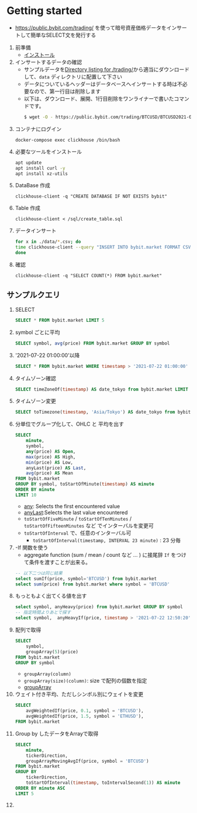 # Getting started

- https://public.bybit.com/trading/ を使って暗号資産価格データをインサートして簡単なSELECT文を発行する

1. 前準備
    - [インストール](./install.md)
1. インサートするデータの確認
    - サンプルデータを[Directory listing for /trading/](https://public.bybit.com/trading/)から適当にダウンロードして、`data` ディレクトリに配置して下さい
    - データについているヘッダーはデータベースへインサートする時は不必要なので、第一行目は削除します
    - 以下は、ダウンロード、展開、1行目削除をワンライナーで書いたコマンドです。
        ```bash
        $ wget -O - https://public.bybit.com/trading/BTCUSD/BTCUSD2021-07-22.csv.gz | gzip -d  | tail -n +2 > BTCUSD2021-07-22.csv
        ```
1. コンテナにログイン
    ```
    docker-compose exec clickhouse /bin/bash
    ```
1. 必要なツールをインストール
    ```bash
    apt update
    apt install curl -y
    apt install xz-utils
    ```
1. DataBase 作成
    ```
    clickhouse-client -q "CREATE DATABASE IF NOT EXISTS bybit"
    ``` 
1. Table 作成
    ```
    clickhouse-client < /sql/create_table.sql
    ```
1. データインサート
    ```bash
    for x in ./data/*.csv; do
    time clickhouse-client --query "INSERT INTO bybit.market FORMAT CSV" --max_insert_block_size=100000 < $x
    done
    ```
1. 確認
    ```
    clickhouse-client -q "SELECT COUNT(*) FROM bybit.market"
    ```

##  サンプルクエリ

1. SELECT 
    ```SQL
    SELECT * FROM bybit.market LIMIT 5
    ```
1. symbol ごとに平均
    ```sql
    SELECT symbol, avg(price) FROM bybit.market GROUP BY symbol
    ```
1. '2021-07-22 01:00:00'以降
    ```sql
    SELECT * FROM bybit.market WHERE timestamp > '2021-07-22 01:00:00' Limit 5 
    ```
1. タイムゾーン確認
    ```sql
    SELECT timeZoneOf(timestamp) AS date_tokyo from bybit.market LIMIT 5
    ```    
1. タイムゾーン変更
    ```sql
    SELECT toTimezone(timestamp, 'Asia/Tokyo') AS date_tokyo from bybit.market LIMIT 5
    ```
1. 分単位でグループ化して、OHLC と 平均を出す
    ```sql
    SELECT
        minute,
        symbol,
        any(price) AS Open,
        max(price) AS High,
        min(price) AS Low,
        anyLast(price) AS Last,
        avg(price) AS Mean    
    FROM bybit.market 
    GROUP BY symbol, toStartOfMinute(timestamp) AS minute
    ORDER BY minute
    LIMIT 10
    ```
    - [any](https://clickhouse.tech/docs/en/sql-reference/aggregate-functions/reference/any/#agg_function-any): Selects the first encountered value
    - [anyLast](https://clickhouse.tech/docs/en/sql-reference/aggregate-functions/reference/anylast/):Selects the last value encountered 
    - `toStartOfFiveMinute` / `toStartOfTenMinutes` / `toStartOfFifteenMinutes` など でインターバルを変更可
    - `toStartOfInterval` で、任意のインターバル可
        - `toStartOfInterval(timestamp, INTERVAL 23 minute)` : 23 分毎 
1. -If 関数を使う
    - aggregate function (sum / mean / count など ... ) に接尾辞 `If` をつけて条件を渡すことが出来る。
    ```sql
    -- 以下二つは同じ結果
    select sumIf(price, symbol='BTCUSD') from bybit.market
    select sum(price) from bybit.market where symbol = 'BTCUSD'
    ```
1. もっともよく出てくる値を出す
    ```sql
    select symbol, anyHeavy(price) from bybit.market GROUP BY symbol
    -- 指定時間よりあとで探す
    select symbol,  anyHeavyIf(price, timestamp > '2021-07-22 12:50:20' ) from bybit.market GROUP BY symbol
    ```
1. 配列で取得
    ```sql
    SELECT
        symbol,
        groupArray(5)(price)
    FROM bybit.market
    GROUP BY symbol
    ```
    - `groupArray(column)`
    - `groupArray(size)(column)`: size で配列の個数を指定
    - [groupArray ](https://clickhouse.tech/docs/en/sql-reference/aggregate-functions/reference/grouparray/)
1. ウェイト付き平均、ただしシンボル別にウェイトを変更
    ```sql
    SELECT
        avgWeightedIf(price, 0.1, symbol = 'BTCUSD'),
        avgWeightedIf(price, 1.5, symbol = 'ETHUSD'),
    FROM bybit.market
    ```
1. Group by したデータをArrayで取得
    ```sql
    SELECT
        minute,
        tickerDirection,
        groupArrayMovingAvgIf(price, symbol = 'BTCUSD')
    FROM bybit.market
    GROUP BY
        tickerDirection,
        toStartOfInterval(timestamp, toIntervalSecond(1)) AS minute
    ORDER BY minute ASC
    LIMIT 5    
    ```
1. 
